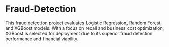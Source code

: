 # Fraud-Detection
This fraud detection project evaluates Logistic Regression, Random Forest, and XGBoost models. With a focus on recall and business cost optimization, XGBoost is selected for deployment due to its superior fraud detection performance and financial viability.
